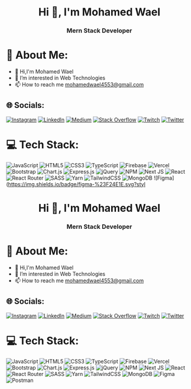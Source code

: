<h1 align="center">Hi 👋, I'm Mohamed Wael</h1>
<h3 align="center">Mern Stack Developer</h3>

<!--<p align="left"> <img src="https://komarev.com/ghpvc/?username=mertthesamael&label=Profile%20views&color=0e75b6&style=flat" alt="mohamedwael" /> </p>-->


# 💫 About Me:
- 👋 Hi,I'm Mohamed Wael<br>
- 🌱 I’m interested in Web Technologies<br>
- 📫 How to reach me mohamedwael4553@gmail.com<br>

## 🌐 Socials:
[![Instagram](https://img.shields.io/badge/Instagram-%23E4405F.svg?logo=Instagram&logoColor=white)](https://instagram.com/enercanmert) [![LinkedIn](https://img.shields.io/badge/LinkedIn-%230077B5.svg?logo=linkedin&logoColor=white)](https://linkedin.com/in/mertenercan) [![Medium](https://img.shields.io/badge/Medium-12100E?logo=medium&logoColor=white)](https://medium.com/@@mertenercan) [![Stack Overflow](https://img.shields.io/badge/-Stackoverflow-FE7A16?logo=stack-overflow&logoColor=white)](https://stackoverflow.com/users/18589341) [![Twitch](https://img.shields.io/badge/Twitch-%239146FF.svg?logo=Twitch&logoColor=white)](https://twitch.tv/evilmerto) [![Twitter](https://img.shields.io/badge/Twitter-%231DA1F2.svg?logo=Twitter&logoColor=white)](https://twitter.com/akamerto) 

# 💻 Tech Stack:
![JavaScript](https://img.shields.io/badge/javascript-%23323330.svg?style=for-the-badge&logo=javascript&logoColor=%23F7DF1E) ![HTML5](https://img.shields.io/badge/html5-%23E34F26.svg?style=for-the-badge&logo=html5&logoColor=white) ![CSS3](https://img.shields.io/badge/css3-%231572B6.svg?style=for-the-badge&logo=css3&logoColor=white) 
![TypeScript](https://img.shields.io/badge/typescript-%23007ACC.svg?style=for-the-badge&logo=typescript&logoColor=white) 
![Firebase](https://img.shields.io/badge/firebase-%23039BE5.svg?style=for-the-badge&logo=firebase)
![Vercel](https://img.shields.io/badge/vercel-%23000000.svg?style=for-the-badge&logo=vercel&logoColor=white) ![Bootstrap](https://img.shields.io/badge/bootstrap-%23563D7C.svg?style=for-the-badge&logo=bootstrap&logoColor=white)
![Chart.js](https://img.shields.io/badge/chart.js-F5788D.svg?style=for-the-badge&logo=chart.js&logoColor=white) ![Express.js](https://img.shields.io/badge/express.js-%23404d59.svg?style=for-the-badge&logo=express&logoColor=%2361DAFB) ![jQuery](https://img.shields.io/badge/jquery-%230769AD.svg?style=for-the-badge&logo=jquery&logoColor=white) ![NPM](https://img.shields.io/badge/NPM-%23000000.svg?style=for-the-badge&logo=npm&logoColor=white) ![Next JS](https://img.shields.io/badge/Next-black?style=for-the-badge&logo=next.js&logoColor=white) ![React](https://img.shields.io/badge/react-%2320232a.svg?style=for-the-badge&logo=react&logoColor=%2361DAFB) ![React Router](https://img.shields.io/badge/React_Router-CA4245?style=for-the-badge&logo=react-router&logoColor=white) ![SASS](https://img.shields.io/badge/SASS-hotpink.svg?style=for-the-badge&logo=SASS&logoColor=white) ![Yarn](https://img.shields.io/badge/yarn-%232C8EBB.svg?style=for-the-badge&logo=yarn&logoColor=white) ![TailwindCSS](https://img.shields.io/badge/tailwindcss-%2338B2AC.svg?style=for-the-badge&logo=tailwind-css&logoColor=white) ![MongoDB](https://img.shields.io/badge/MongoDB-%234ea94b.svg?style=for-the-badge&logo=mongodb&logoColor=white) 	![Figma](https://img.shields.io/badge/figma-%23F24E1E.svg?styl<h1 align="center">Hi 👋, I'm Mohamed Wael</h1>
<h3 align="center">Mern Stack Developer</h3>

<!--<p align="left"> <img src="https://komarev.com/ghpvc/?username=mertthesamael&label=Profile%20views&color=0e75b6&style=flat" alt="mohamedwael" /> </p>-->


# 💫 About Me:
- 👋 Hi,I'm Mohamed Wael<br>
- 🌱 I’m interested in Web Technologies<br>
- 📫 How to reach me mohamedwael4553@gmail.com<br>

## 🌐 Socials:
[![Instagram](https://img.shields.io/badge/Instagram-%23E4405F.svg?logo=Instagram&logoColor=white)](https://instagram.com/enercanmert) [![LinkedIn](https://img.shields.io/badge/LinkedIn-%230077B5.svg?logo=linkedin&logoColor=white)](https://linkedin.com/in/mertenercan) [![Medium](https://img.shields.io/badge/Medium-12100E?logo=medium&logoColor=white)](https://medium.com/@@mertenercan) [![Stack Overflow](https://img.shields.io/badge/-Stackoverflow-FE7A16?logo=stack-overflow&logoColor=white)](https://stackoverflow.com/users/18589341) [![Twitch](https://img.shields.io/badge/Twitch-%239146FF.svg?logo=Twitch&logoColor=white)](https://twitch.tv/evilmerto) [![Twitter](https://img.shields.io/badge/Twitter-%231DA1F2.svg?logo=Twitter&logoColor=white)](https://twitter.com/akamerto) 

# 💻 Tech Stack:
![JavaScript](https://img.shields.io/badge/javascript-%23323330.svg?style=for-the-badge&logo=javascript&logoColor=%23F7DF1E) ![HTML5](https://img.shields.io/badge/html5-%23E34F26.svg?style=for-the-badge&logo=html5&logoColor=white) ![CSS3](https://img.shields.io/badge/css3-%231572B6.svg?style=for-the-badge&logo=css3&logoColor=white) 
![TypeScript](https://img.shields.io/badge/typescript-%23007ACC.svg?style=for-the-badge&logo=typescript&logoColor=white) 
![Firebase](https://img.shields.io/badge/firebase-%23039BE5.svg?style=for-the-badge&logo=firebase)
![Vercel](https://img.shields.io/badge/vercel-%23000000.svg?style=for-the-badge&logo=vercel&logoColor=white) ![Bootstrap](https://img.shields.io/badge/bootstrap-%23563D7C.svg?style=for-the-badge&logo=bootstrap&logoColor=white)
![Chart.js](https://img.shields.io/badge/chart.js-F5788D.svg?style=for-the-badge&logo=chart.js&logoColor=white) ![Express.js](https://img.shields.io/badge/express.js-%23404d59.svg?style=for-the-badge&logo=express&logoColor=%2361DAFB) ![jQuery](https://img.shields.io/badge/jquery-%230769AD.svg?style=for-the-badge&logo=jquery&logoColor=white) ![NPM](https://img.shields.io/badge/NPM-%23000000.svg?style=for-the-badge&logo=npm&logoColor=white) ![Next JS](https://img.shields.io/badge/Next-black?style=for-the-badge&logo=next.js&logoColor=white) ![React](https://img.shields.io/badge/react-%2320232a.svg?style=for-the-badge&logo=react&logoColor=%2361DAFB) ![React Router](https://img.shields.io/badge/React_Router-CA4245?style=for-the-badge&logo=react-router&logoColor=white) ![SASS](https://img.shields.io/badge/SASS-hotpink.svg?style=for-the-badge&logo=SASS&logoColor=white) ![Yarn](https://img.shields.io/badge/yarn-%232C8EBB.svg?style=for-the-badge&logo=yarn&logoColor=white) ![TailwindCSS](https://img.shields.io/badge/tailwindcss-%2338B2AC.svg?style=for-the-badge&logo=tailwind-css&logoColor=white) ![MongoDB](https://img.shields.io/badge/MongoDB-%234ea94b.svg?style=for-the-badge&logo=mongodb&logoColor=white) 	![Figma](https://img.shields.io/badge/figma-%23F24E1E.svg?style=for-the-badge&logo=figma&logoColor=white) 
![Postman](https://img.shields.io/badge/Postman-FF6C37?style=for-the-badge&logo=postman&logoColor=white)

